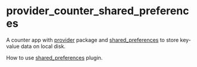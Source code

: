 # provider_counter_shared_preferences

A counter app with [provider](https://pub.dev/packages/provider) package and [shared_preferences](https://pub.dev/packages/shared_preferences) to store key-value data on local disk.

How to use [shared_preferences](https://pub.dev/packages/shared_preferences) plugin. 



